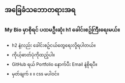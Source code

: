 ## အခြေခံသဘောတရားအရ

### My Bio မှာစိုရင် ပထမဦးဆုံး h1 ခေါင်းစဥ်ကြီးရေးမယ်။
* h2 နဲ့လည်း ခေါင်းစဥ်ငယ်တွေရေးလို့ရပါတယ်။
* ကိုယ့်ဓာတ်ပုံကိုထည့်ပါ။
* GitHub ရယ် Portfolio နောက်ပီး Email  နဲ့စိုရပီ။
* မှတ်ချက် ။ ။ css မပါဝင်။